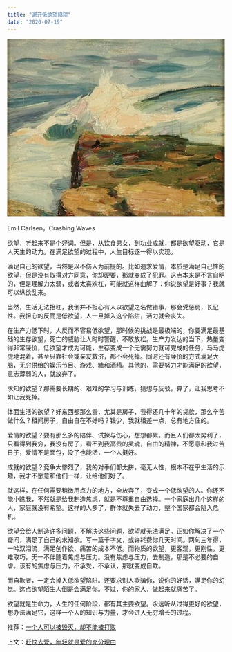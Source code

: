 ```yaml
---
title: "避开低欲望陷阱"
date: "2020-07-19"
---
```


  

![连岳文章](images/连岳文章picture-23.jpg)

Emil Carlsen，Crashing Waves

  

欲望，听起来不是个好词。但是，从饮食男女，到功业成就，都是欲望驱动，它是人天生的动力。在满足欲望的过程中，人生目标逐一得以实现。

  

满足自己的欲望，当然是以不伤人为前提的。比如追求爱情，本质是满足自己性的欲望，但是没有取得对方同意，你却硬要，那就变成了犯罪。这点本来是不言自明的，但是理解力太弱，或者太喜欢杠，可能就这样曲解了：你说欲望是好事？我就可以纵欲乱来。

  

当然，生活无法抬杠，我倒并不担心有人以欲望之名做错事，那会受惩罚，长记性。我担心的反而是低欲望，人一旦掉入这个陷阱，活力就会丧失。

  

在生产力低下时，人反而不容易低欲望，那时候的挑战是最极端的，你要满足最基础的生存欲望，死亡的威胁让人时时警醒，不敢放松。生产力发达的当下，热量变得非常廉价，低欲望才成为可能，生存变成一个无需努力就可完成的任务，马马虎虎地混着，甚至只靠社会或亲友救济，都不会死掉。同时还有廉价的方式满足大脑，无穷供给的娱乐节目、游戏、糖和酒精。其他的，需要努力才能满足的欲望，意志薄弱的人，就放弃了。

  

求知的欲望？那需要长期的、艰难的学习与训练，猜想与反驳，算了，让我思考不如让我死掉。

  

体面生活的欲望？好东西都那么贵，尤其是房子，我得还几十年的贷款，那么辛苦做什么？租间房子，自由自在不好吗？钱少，我就租差一点，总有地方住的。

  

爱情的欲望？要有那么多的陪伴、试探与伤心，想想都累。而且人们都太势利了，只看得到我穷，我没有房子，看不到我高贵的灵魂，自由的精神，不愿意和我过苦日子，爱情不是面包，没了也能活，一个人挺好。

  

成就的欲望？竞争太惨烈了，我的对手们都太拼，毫无人性，根本不在乎生活的乐趣，我才不愿意和他们一样，让给他们好了。

  

就这样，在任何需要稍微用点力的地方，全放弃了，变成一个低欲望的人。你还不能小瞧我，不然就是给我制造焦虑，就是不尊重自由选择。一个家庭出几个这样的人，家庭就没有希望。这样的人多了，群体就失去了动力，整个国家都会陷入危机。

  

欲望会给人制造许多问题，不解决这些问题，欲望就无法满足。正如你解决了一个疑问，满足了自己的求知欲。写一篇千字文，或许耗费你几天时间。两句三年得，一吟双泪流，满足创作欲，痛苦的成本不低。而物质的欲望，更客观，更刚性，更难取巧，无一不伴随着焦虑与压力。没有焦虑与压力，去制造，那是不必要的自虐。该有的焦虑与压力，不承受，不承认，那就变成自欺。

  

而自欺者，一定会掉入低欲望陷阱。还要求别人欺骗你，说你的好话，满足你的幻觉。这点欲望陌生人倒是会满足你。不过，你的家人，做起来就痛苦了。

  

欲望就是生命力，人生的任何阶段，都有其主要欲望。永远听从过得更好的欲望，想办法满足它，这样一个人的知识与力量，才会进入无穷增长的过程。

  

推荐：[一个人可以被毁灭，却不能被打败](http://mp.weixin.qq.com/s?__biz=MjM5NDU0Mjk2MQ==&mid=2651643360&idx=2&sn=d28e8e4dfc8448e8d27127f17289525d&chksm=bd7e59fe8a09d0e88ed7dad83790aa328cb1ac89c7caa33f161692bd29f6e91b71b04e0db31f&scene=21#wechat_redirect)  

上文：[赶快去爱，年轻就是爱的充分理由](http://mp.weixin.qq.com/s?__biz=MjM5NDU0Mjk2MQ==&mid=2651644465&idx=1&sn=621183dddc15e8e429f2602ba77453d1&chksm=bd7e662f8a09ef3980f91fa12dd29b5133393996b0f21df5e086eb71997ae1f502dfb43a0655&scene=21#wechat_redirect)
